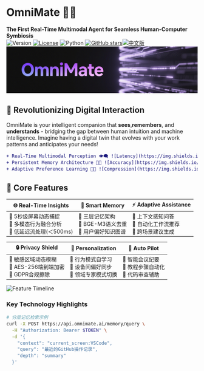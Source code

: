 # OmniMate 🤖✨  
​**The First Real-Time Multimodal Agent for Seamless Human-Computer Symbiosis**​  
![Version](https://img.shields.io/badge/version-1.0.0-blue?style=flat-square&logo=azurepipelines) [![License](https://img.shields.io/badge/License-MIT-blue.svg)](https://opensource.org/licenses/MIT) ![Python](https://img.shields.io/badge/python-3.10%2B-blue?style=flat-square&logo=python) [![GitHub stars](https://img.shields.io/github/stars/gaochao350/SeamlessHuman-Comp.svg)](https://github.com/gaochao350/SeamlessHuman-Comp)[![中文版](https://img.shields.io/badge/动态切换-中文文档-important?logo=github)](https://github.com/YOUR_USERNAME/eamlessHuman-Comp?lang=zh)![Product Showcase](OmniMate.png)

## 🌟 Revolutionizing Digital Interaction
OmniMate is your intelligent companion that ​**sees**, ​**remembers**, and ​**understands**​ - bridging the gap between human intuition and machine intelligence. Imagine having a digital twin that evolves with your work patterns and anticipates your needs!

```diff
+ Real-Time Multimodal Perception 👁️🗨️ ![Latency](https://img.shields.io/badge/latency-<500ms-success)
+ Persistent Memory Architecture 🧠💾 ![Accuracy](https://img.shields.io/badge/recall-92.3%25-brightgreen) 
+ Adaptive Preference Learning 🎯🔄 ![Compression](https://img.shields.io/badge/compression-85%25%20redundancy-orange)
```
## 🚀 Core Features

<div align="center">

| 🌐 Real-Time Insights | 🧠 Smart Memory | ⚡ Adaptive Assistance |
|-----------------------|------------------|-------------------------|
| 🔹 5秒级屏幕动态捕捉<br>🔹 多模态行为融合分析<br>🔹 低延迟流处理(＜500ms) | 🔹 三层记忆架构<br>🔹 BGE-M3语义去重<br>🔹 用户偏好知识图谱 | 🔹 上下文感知问答<br>🔹 自动化工作流推荐<br>🔹 跨场景建议生成 |

| 🔒 Privacy Shield | 🎯 Personalization | 🤖 Auto Pilot |
|-------------------|---------------------|----------------|
| 🔹 敏感区域动态模糊<br>🔹 AES-256端到端加密<br>🔹 GDPR合规擦除 | 🔹 行为模式自学习<br>🔹 设备间偏好同步<br>🔹 领域专家模式切换 | 🔹 智能会议纪要<br>🔹 教程步骤自动化<br>🔹 代码审查辅助 |

</div>

![Feature Timeline](https://via.placeholder.com/800x100.png/2F4F4F/FFFFFF?text=Continuous+Learning+➔+Contextual+Understanding+➔+Proactive+Assistance)

### Key Technology Highlights
```bash
# 分层记忆检索示例
curl -X POST https://api.omnimate.ai/memory/query \
  -H "Authorization: Bearer $TOKEN" \
  -d '{
    "context": "current_screen:VSCode", 
    "query": "最近的GitHub操作记录",
    "depth": "summary"
  }'
